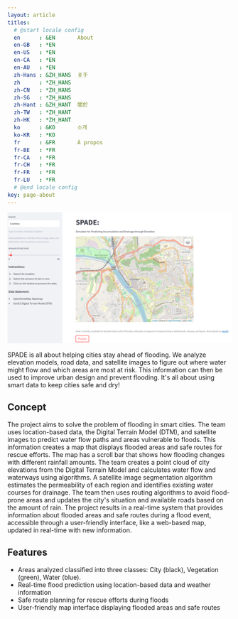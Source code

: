 ```yaml
---
layout: article
titles:
  # @start locale config
  en      : &EN       About
  en-GB   : *EN
  en-US   : *EN
  en-CA   : *EN
  en-AU   : *EN
  zh-Hans : &ZH_HANS  关于
  zh      : *ZH_HANS
  zh-CN   : *ZH_HANS
  zh-SG   : *ZH_HANS
  zh-Hant : &ZH_HANT  關於
  zh-TW   : *ZH_HANT
  zh-HK   : *ZH_HANT
  ko      : &KO       소개
  ko-KR   : *KO
  fr      : &FR       À propos
  fr-BE   : *FR
  fr-CA   : *FR
  fr-CH   : *FR
  fr-FR   : *FR
  fr-LU   : *FR
  # @end locale config
key: page-about
---
```


[![SPADE DEMO](https://raw.githubusercontent.com/tamagusko/spade/main/screenshots/spade_app.png)](https://spade-hackathon.streamlit.app/)

SPADE is all about helping cities stay ahead of flooding. We analyze elevation models, road data, and satellite images to figure out where water might flow and which areas are most at risk. This information can then be used to improve urban design and prevent flooding. It's all about using smart data to keep cities safe and dry!

## Concept

The project aims to solve the problem of flooding in smart cities. The team uses location-based data, the Digital Terrain Model (DTM), and satellite images to predict water flow paths and areas vulnerable to floods. This information creates a map that displays flooded areas and safe routes for rescue efforts. The map has a scroll bar that shows how flooding changes with different rainfall amounts. The team creates a point cloud of city elevations from the Digital Terrain Model and calculates water flow and waterways using algorithms. A satellite image segmentation algorithm estimates the permeability of each region and identifies existing water courses for drainage. The team then uses routing algorithms to avoid flood-prone areas and updates the city's situation and available roads based on the amount of rain. The project results in a real-time system that provides information about flooded areas and safe routes during a flood event, accessible through a user-friendly interface, like a web-based map, updated in real-time with new information.

## Features

- Areas analyzed classified into three classes: City (black), Vegetation (green), Water (blue).
- Real-time flood prediction using location-based data and weather information
- Safe route planning for rescue efforts during floods
- User-friendly map interface displaying flooded areas and safe routes
